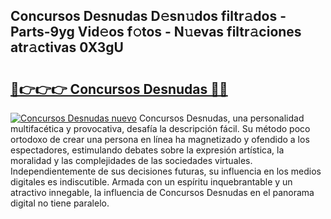 ## Concursos Desnudas D𝚎sn𝚞dos filtr𝚊dos - Parts-9yg Vid𝚎os f𝚘tos - N𝚞evas filtr𝚊ciones atr𝚊ctivas 0X3gU

# <h2><a href="http://mbczk9.tromn.icu/?c=Concursos+Desnudas">🔗👉👉👉 Concursos Desnudas 🔗🔗</a></h2>

[![Concursos Desnudas nuevo](https://i.imgur.com/pEAQMta.gif)](http://mbczk9.tromn.icu/?c=Concursos+Desnudas)
Concursos Desnudas, una personalidad multifacética y provocativa, desafía la descripción fácil. Su método poco ortodoxo de crear una persona en línea ha magnetizado y ofendido a los espectadores, estimulando debates sobre la expresión artística, la moralidad y las complejidades de las sociedades virtuales. Independientemente de sus decisiones futuras, su influencia en los medios digitales es indiscutible. Armada con un espíritu inquebrantable y un atractivo innegable, la influencia de Concursos Desnudas en el panorama digital no tiene paralelo.
